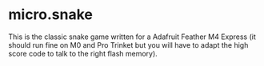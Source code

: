 # micro.snake

This is the classic snake game written for a Adafruit Feather M4 Express (it should run fine on M0 and Pro Trinket but you will have to adapt the high score code to talk to the right flash memory).

